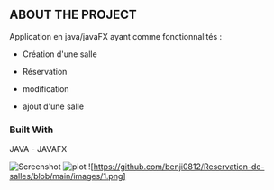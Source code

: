 <a name="Reservation-de-salles"></a>

## ABOUT THE PROJECT
Application en java/javaFX ayant comme fonctionnalités :
- Création d'une salle
* Réservation
+ modification
* ajout d'une salle

### Built With
JAVA - JAVAFX

![Screenshot](1.png)
![plot](./blob/main/images/1.png)
![https://github.com/benji0812/Reservation-de-salles/blob/main/images/1.png]

